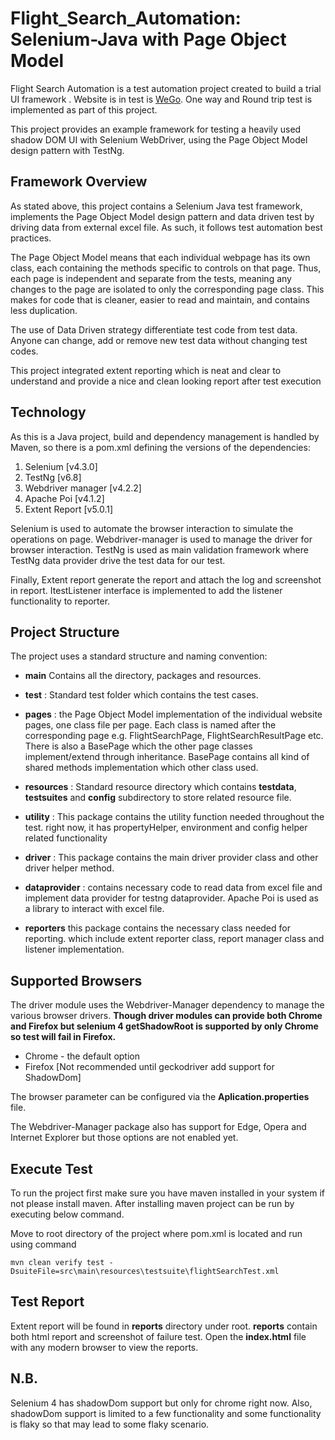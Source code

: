 

# Flight_Search_Automation: Selenium-Java with Page Object Model
Flight Search Automation is a test automation project created to build a trial UI framework . Website is  in test is [WeGo](https://www.wego.com). One way and Round trip test is implemented as part of this project.

This project provides an example framework for testing a heavily used shadow DOM UI with Selenium WebDriver, using the Page Object Model design pattern with TestNg.

## Framework Overview
 As stated above, this project contains a Selenium Java test framework, implements the Page Object Model design pattern and data driven test by driving data from external excel file. As such, it follows test automation best practices. 

The Page Object Model means that each individual webpage has its own class, each containing the methods specific to controls on that page. Thus, each page is independent and separate from the tests, meaning any changes to the page are isolated to only the corresponding page class. This makes for code that is cleaner, easier to read and maintain, and contains less duplication.

The use of Data Driven strategy differentiate test code from test data. Anyone can change, add or remove new test data  without changing test codes.

This project integrated extent reporting which is neat and clear to understand and provide a nice and clean looking report after test execution 

## Technology
As this is a Java project, build and dependency management is handled by Maven, so there is a pom.xml defining the versions of the dependencies:
1. Selenium [v4.3.0]
2. TestNg [v6.8]
3. Webdriver manager [v4.2.2]
4. Apache Poi [v4.1.2]
5. Extent Report [v5.0.1]

Selenium is used to automate the browser interaction to simulate the operations on page. Webdriver-manager is used to manage the driver for browser interaction. TestNg is used as main validation framework where TestNg data provider drive the test data for our test.

Finally, Extent report generate the report and attach the log and screenshot in report. ItestListener interface is implemented to add the listener functionality to reporter.

## Project Structure

The project uses a standard structure and naming convention:

- **main** Contains all the directory, packages and resources. 
- **test** : Standard test folder which contains the test cases.

- **pages**  : the Page Object Model implementation of the individual website pages, one class file per page. Each class is named after the corresponding page e.g. FlightSearchPage, FlightSearchResultPage etc. There is also a BasePage which the other page classes implement/extend through inheritance. BasePage contains all kind of shared methods implementation which other class used.

- **resources**  : Standard resource directory which contains **testdata**, **testsuites** and **config** subdirectory to store related resource file.

- **utility** : This package contains the utility function needed throughout the test. right now, it has propertyHelper, environment and config helper related functionality 

- **driver**  : This package contains the main driver provider class and other driver helper method.
- **dataprovider**  :  contains necessary code to read data from excel file and implement data provider for testng dataprovider. Apache Poi is used as a library to interact with excel file.

- **reporters** this package contains the necessary class needed for reporting. which include extent reporter class, report manager class and listener implementation.

## Supported Browsers
The driver module uses the Webdriver-Manager dependency to manage the various browser drivers. 
**Though driver modules can provide both Chrome and Firefox but selenium 4 getShadowRoot is supported by only Chrome so test will fail in Firefox.**
 - Chrome - the default option
 -  Firefox [Not recommended until geckodriver add support for ShadowDom]

 The browser parameter can be configured via the **Aplication.properties** file.

The Webdriver-Manager package also has support for Edge, Opera and Internet Explorer but those options are not enabled yet.

##  Execute Test
To run the project first make sure you have maven installed in your system if not please install maven. After installing maven project can be run by executing below command.

 Move to root directory of the project where pom.xml is located and run using  command

    mvn clean verify test -DsuiteFile=src\main\resources\testsuite\flightSearchTest.xml


## Test Report

Extent report will be found in **reports** directory under root. **reports** contain both html report and screenshot of failure test. Open the **index.html** file  with any modern browser to view the reports.   

## N.B. 
Selenium 4 has shadowDom support but only for chrome right now. Also, shadowDom support is limited to a few functionality and some functionality is flaky so that may lead to some flaky scenario.
